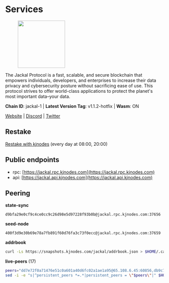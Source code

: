 # Services

<figure><img src="https://raw.githubusercontent.com/kj89/testnet_manuals/main/pingpub/logos/jackal.png" width="150" alt=""><figcaption></figcaption></figure>

The Jackal Protocol is a fast, scalable, and secure blockchain that empowers  individuals, developers, and enterprises to increase their data privacy and  cybersecurity posture without sacrificing ease of use. This protocol strives  to offer world-class applications to protect the planet's most important data–your data.

**Chain ID**: jackal-1 | **Latest Version Tag**: v1.1.2-hotfix | **Wasm**: ON

[Website](https://jackalprotocol.com) | [Discord](https://discord.com/invite/5GKym3p6rj) | [Twitter](https://twitter.com/Jackal_Protocol)

## Restake

[Restake with kjnodes](https://restake.app/jackal/jklvaloper1tr3wm3mdkz0tda6t7vavqnn7fe2g4un0f67xmt) (every day at 08:00, 20:00)
## Public endpoints

* rpc: [https://jackal.rpc.kjnodes.com](https://jackal.rpc.kjnodes.com)
* api: [https://jackal.api.kjnodes.com](https://jackal.api.kjnodes.com)

## Peering

**state-sync**

```text
d9bfa29e0cf9c4ce0cc9c26d98e5d97228f93b0b@jackal.rpc.kjnodes.com:37656
```

**seed-node**

```text
400f3d9e30b69e78a7fb891f60d76fa3c73f0ecc@jackal.rpc.kjnodes.com:37659
```

**addrbook**
```bash
curl -Ls https://snapshots.kjnodes.com/jackal/addrbook.json > $HOME/.canine/config/addrbook.json
```

**live-peers** (17)
```bash
peers="dd7e72f0a71476e51c0a601a40d6fc02a1ae1a95@65.108.6.45:60856,db9c7d34cd04e155b3eed730f68fc9315245cf5c@65.108.124.219:30656,588e509e3a8c1dc4ba938779bf569cd9f6f0f4be@212.23.222.109:26256,55df88ae25223565af42ccd6b3b558b8e70bba31@213.239.216.252:26656,d9bfa29e0cf9c4ce0cc9c26d98e5d97228f93b0b@65.109.88.38:37656,11c23c5341d0ac69f9ebb3be9afa7fe0e134ece0@94.79.54.137:28656,e272f855eb99975dbd23bfc52dce9ff9661596ff@65.109.60.54:37656,c0b6d010bb442ff6511bc6fdde1f319b8a3a3bdc@65.108.127.50:17556,5745d29dd5b49009f405e21913a474a23f1e40ec@131.153.57.226:43656,ebc272824924ea1a27ea3183dd0b9ba713494f83@95.214.52.139:26906,26b6255375a592c3b0664bd474a6975f468c3785@88.99.164.158:11126,6e7d2937b3d29952cf83058b81fad4a1ec3b88e8@195.3.223.204:10756,a79da224ad9d4501dbf1d547986ebec55d56b951@135.181.128.114:17556,9bcaee1ad957fa75f60a6dd9d8870e53220794a9@104.37.187.214:60756,a4a4168d22313a9d34e5e6c208e053292096864d@66.85.149.162:43656,4bfc9e0f762e952b76daee87e9ffd081d2974f75@188.217.162.92:26656,6852add4eaa027707a6000c78ea9e7cde81b058f@18.118.26.4:26656"
sed -i -e "s|^persistent_peers *=.*|persistent_peers = \"$peers\"|" $HOME/.canine/config/config.toml
```
